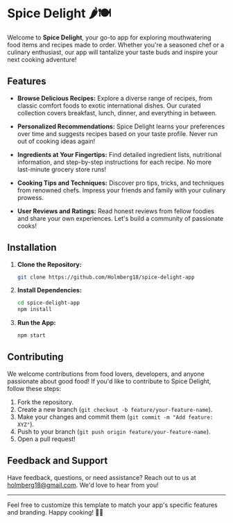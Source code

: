 
# Spice Delight 🌶️🍽️

Welcome to **Spice Delight**, your go-to app for exploring mouthwatering food items and recipes made to order. Whether you're a seasoned chef or a culinary enthusiast, our app will tantalize your taste buds and inspire your next cooking adventure!

## Features

- **Browse Delicious Recipes:** Explore a diverse range of recipes, from classic comfort foods to exotic international dishes. Our curated collection covers breakfast, lunch, dinner, and everything in between.

- **Personalized Recommendations:** Spice Delight learns your preferences over time and suggests recipes based on your taste profile. Never run out of cooking ideas again!

- **Ingredients at Your Fingertips:** Find detailed ingredient lists, nutritional information, and step-by-step instructions for each recipe. No more last-minute grocery store runs!

- **Cooking Tips and Techniques:** Discover pro tips, tricks, and techniques from renowned chefs. Impress your friends and family with your culinary prowess.

- **User Reviews and Ratings:** Read honest reviews from fellow foodies and share your own experiences. Let's build a community of passionate cooks!

## Installation

1. **Clone the Repository:**
   ```bash
   git clone https://github.com/Holmberg18/spice-delight-app
   ```

2. **Install Dependencies:**
   ```bash
   cd spice-delight-app
   npm install
   ```

3. **Run the App:**
   ```bash
   npm start
   ```

## Contributing

We welcome contributions from food lovers, developers, and anyone passionate about good food! If you'd like to contribute to Spice Delight, follow these steps:

1. Fork the repository.
2. Create a new branch (`git checkout -b feature/your-feature-name`).
3. Make your changes and commit them (`git commit -m "Add feature: XYZ"`).
4. Push to your branch (`git push origin feature/your-feature-name`).
5. Open a pull request!

## Feedback and Support

Have feedback, questions, or need assistance? Reach out to us at holmberg18@gmail.com. We'd love to hear from you!

---

Feel free to customize this template to match your app's specific features and branding. Happy cooking! 🍳🔥